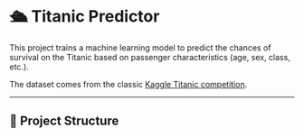 # 🛳️ Titanic Predictor

This project trains a machine learning model to predict the chances of survival on the Titanic based on passenger characteristics (age, sex, class, etc.).  

The dataset comes from the classic [Kaggle Titanic competition](https://www.kaggle.com/c/titanic).  

---

## 📂 Project Structure
